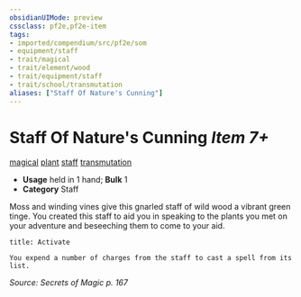 ```yaml
---
obsidianUIMode: preview
cssclass: pf2e,pf2e-item
tags:
- imported/compendium/src/pf2e/som
- equipment/staff
- trait/magical
- trait/element/wood
- trait/equipment/staff
- trait/school/transmutation
aliases: ["Staff Of Nature's Cunning"]
---
```

# Staff Of Nature's Cunning *Item 7+*  
[magical](magical.md)  [plant](plant.md)  [staff](rules/traits/staff.md)  [transmutation](transmutation.md)  

- **Usage** held in 1 hand; **Bulk** 1
- **Category** Staff

Moss and winding vines give this gnarled staff of wild wood a vibrant green tinge. You created this staff to aid you in speaking to the plants you met on your adventure and beseeching them to come to your aid.

```ad-embed-ability
title: Activate

You expend a number of charges from the staff to cast a spell from its list.
```

*Source: Secrets of Magic p. 167*